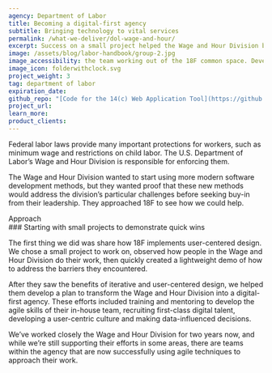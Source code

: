 ```yaml
---
agency: Department of Labor
title: Becoming a digital-first agency
subtitle: Bringing technology to vital services
permalink: /what-we-deliver/dol-wage-and-hour/
excerpt: Success on a small project helped the Wage and Hour Division begin transforming into a digital-first agency.
image: /assets/blog/labor-handbook/group-2.jpg
image_accessibility: the team working out of the 18F common space. Developers on the left. Investigators (users) and product owners talking about needs on the right. Taped to the windows are the progress boards (Backlog, Current, Done).
image_icon: folderwithclock.svg
project_weight: 3
tag: department of labor
expiration_date:
github_repo: "[Code for the 14(c) Web Application Tool](https://github.com/18F/dol-whd-14c)"
project_url:
learn_more:
product_clients:
---
```


Federal labor laws provide many important protections for workers, such
as minimum wage and restrictions on child labor. The U.S. Department of
Labor’s Wage and Hour Division is responsible for enforcing them.

The Wage and Hour Division wanted to start using more modern software
development methods, but they wanted proof that these new methods would
address the division’s particular challenges before seeking buy-in from
their leadership. They approached 18F to see how we could help.

<div class="small-caps">Approach</div>
### Starting with small projects to demonstrate quick wins

The first thing we did was share how 18F implements user-centered
design. We chose a small project to work on, observed how people in the
Wage and Hour Division do their work, then quickly created a lightweight
demo of how to address the barriers they encountered.

After they saw the benefits of iterative and user-centered design, we
helped them develop a plan to transform the Wage and Hour Division into
a digital-first agency. These efforts included training and mentoring to
develop the agile skills of their in-house team, recruiting first-class
digital talent, developing a user-centric culture and making
data-influenced decisions.

We’ve worked closely the Wage and Hour Division for two years now, and
while we’re still supporting their efforts in some areas, there are
teams within the agency that are now successfully using agile techniques
to approach their work.
